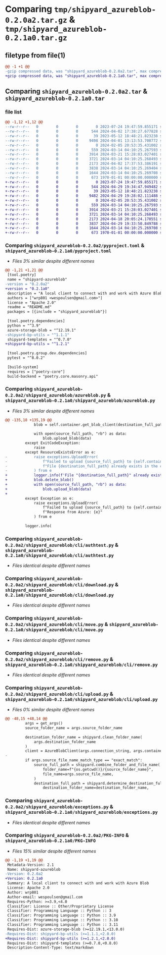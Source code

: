# Comparing `tmp/shipyard_azureblob-0.2.0a2.tar.gz` & `tmp/shipyard_azureblob-0.2.1a0.tar.gz`

## filetype from file(1)

```diff
@@ -1 +1 @@
-gzip compressed data, was "shipyard_azureblob-0.2.0a2.tar", max compression
+gzip compressed data, was "shipyard_azureblob-0.2.1a0.tar", max compression
```

## Comparing `shipyard_azureblob-0.2.0a2.tar` & `shipyard_azureblob-0.2.1a0.tar`

### file list

```diff
@@ -1,12 +1,12 @@
--rw-r--r--   0        0        0        0 2023-07-24 19:47:59.855171 shipyard_azureblob-0.2.0a2/README.md
--rw-r--r--   0        0        0      544 2024-04-02 17:38:27.677828 shipyard_azureblob-0.2.0a2/pyproject.toml
--rw-r--r--   0        0        0       39 2023-05-12 18:48:21.823238 shipyard_azureblob-0.2.0a2/shipyard_azureblob/__init__.py
--rw-r--r--   0        0        0     9498 2024-04-01 13:13:53.708772 shipyard_azureblob-0.2.0a2/shipyard_azureblob/azureblob.py
--rw-r--r--   0        0        0        0 2024-02-05 20:53:35.431002 shipyard_azureblob-0.2.0a2/shipyard_azureblob/cli/__init__.py
--rw-r--r--   0        0        0      559 2024-03-14 04:10:25.267593 shipyard_azureblob-0.2.0a2/shipyard_azureblob/cli/authtest.py
--rw-r--r--   0        0        0     3914 2024-03-21 15:28:03.027401 shipyard_azureblob-0.2.0a2/shipyard_azureblob/cli/download.py
--rw-r--r--   0        0        0     3721 2024-03-14 04:10:25.268493 shipyard_azureblob-0.2.0a2/shipyard_azureblob/cli/move.py
--rw-r--r--   0        0        0     2173 2024-04-02 17:37:53.386191 shipyard_azureblob-0.2.0a2/shipyard_azureblob/cli/remove.py
--rw-r--r--   0        0        0     3838 2024-03-14 04:10:25.269404 shipyard_azureblob-0.2.0a2/shipyard_azureblob/cli/upload.py
--rw-r--r--   0        0        0     1644 2024-03-14 04:10:25.269708 shipyard_azureblob-0.2.0a2/shipyard_azureblob/exceptions.py
--rw-r--r--   0        0        0      673 1970-01-01 00:00:00.000000 shipyard_azureblob-0.2.0a2/PKG-INFO
+-rw-r--r--   0        0        0        0 2023-07-24 19:47:59.855171 shipyard_azureblob-0.2.1a0/README.md
+-rw-r--r--   0        0        0      544 2024-04-29 19:34:47.949482 shipyard_azureblob-0.2.1a0/pyproject.toml
+-rw-r--r--   0        0        0       39 2023-05-12 18:48:21.823238 shipyard_azureblob-0.2.1a0/shipyard_azureblob/__init__.py
+-rw-r--r--   0        0        0     9482 2024-04-29 19:28:02.111488 shipyard_azureblob-0.2.1a0/shipyard_azureblob/azureblob.py
+-rw-r--r--   0        0        0        0 2024-02-05 20:53:35.431002 shipyard_azureblob-0.2.1a0/shipyard_azureblob/cli/__init__.py
+-rw-r--r--   0        0        0      559 2024-03-14 04:10:25.267593 shipyard_azureblob-0.2.1a0/shipyard_azureblob/cli/authtest.py
+-rw-r--r--   0        0        0     3914 2024-03-21 15:28:03.027401 shipyard_azureblob-0.2.1a0/shipyard_azureblob/cli/download.py
+-rw-r--r--   0        0        0     3721 2024-03-14 04:10:25.268493 shipyard_azureblob-0.2.1a0/shipyard_azureblob/cli/move.py
+-rw-r--r--   0        0        0     2173 2024-04-18 20:05:24.170551 shipyard_azureblob-0.2.1a0/shipyard_azureblob/cli/remove.py
+-rw-r--r--   0        0        0     3837 2024-04-29 19:33:50.849788 shipyard_azureblob-0.2.1a0/shipyard_azureblob/cli/upload.py
+-rw-r--r--   0        0        0     1644 2024-03-14 04:10:25.269708 shipyard_azureblob-0.2.1a0/shipyard_azureblob/exceptions.py
+-rw-r--r--   0        0        0      673 1970-01-01 00:00:00.000000 shipyard_azureblob-0.2.1a0/PKG-INFO
```

### Comparing `shipyard_azureblob-0.2.0a2/pyproject.toml` & `shipyard_azureblob-0.2.1a0/pyproject.toml`

 * *Files 3% similar despite different names*

```diff
@@ -1,21 +1,21 @@
 [tool.poetry]
 name = "shipyard-azureblob"
-version = "0.2.0a2"
+version = "0.2.1a0"
 description = "A local client to connect with and work with Azure Blob"
 authors = ["wrp801 <wespoulsen@gmail.com>"]
 license = "Apache 2.0"
 readme = "README.md"
 packages = [{include = "shipyard_azureblob"}]
 
 [tool.poetry.dependencies]
 python = "^3.9"
 azure-storage-blob = "^12.19.1"
-shipyard-bp-utils = "^1.1.1"
 shipyard-templates = "^0.7.0"
+shipyard-bp-utils = "^1.2.1"
 
 [tool.poetry.group.dev.dependencies]
 pytest = "^8.0.2"
 
 [build-system]
 requires = ["poetry-core"]
 build-backend = "poetry.core.masonry.api"
```

### Comparing `shipyard_azureblob-0.2.0a2/shipyard_azureblob/azureblob.py` & `shipyard_azureblob-0.2.1a0/shipyard_azureblob/azureblob.py`

 * *Files 3% similar despite different names*

```diff
@@ -135,18 +135,19 @@
             blob = self.container.get_blob_client(destination_full_path)
 
             with open(source_full_path, "rb") as data:
                 blob.upload_blob(data)
         except ExitCodeException:
             raise
         except ResourceExistsError as e:
-            raise exceptions.UploadError(
-                f"Failed to upload {source_full_path} to {self.container_name}/{destination_full_path}. "
-                f"File {destination_full_path} already exists in the container"
-            ) from e
+            logger.info(f'File "{destination_full_path}" already exists in the container. Overwriting...')
+            blob.delete_blob()
+            with open(source_full_path, "rb") as data:
+                blob.upload_blob(data)
+
         except Exception as e:
             raise exceptions.UploadError(
                 f"Failed to upload {source_full_path} to {self.container_name}/{destination_full_path}. "
                 f"Response from Azure: {e}"
             ) from e
 
         logger.info(
```

### Comparing `shipyard_azureblob-0.2.0a2/shipyard_azureblob/cli/authtest.py` & `shipyard_azureblob-0.2.1a0/shipyard_azureblob/cli/authtest.py`

 * *Files identical despite different names*

### Comparing `shipyard_azureblob-0.2.0a2/shipyard_azureblob/cli/download.py` & `shipyard_azureblob-0.2.1a0/shipyard_azureblob/cli/download.py`

 * *Files identical despite different names*

### Comparing `shipyard_azureblob-0.2.0a2/shipyard_azureblob/cli/move.py` & `shipyard_azureblob-0.2.1a0/shipyard_azureblob/cli/move.py`

 * *Files identical despite different names*

### Comparing `shipyard_azureblob-0.2.0a2/shipyard_azureblob/cli/remove.py` & `shipyard_azureblob-0.2.1a0/shipyard_azureblob/cli/remove.py`

 * *Files identical despite different names*

### Comparing `shipyard_azureblob-0.2.0a2/shipyard_azureblob/cli/upload.py` & `shipyard_azureblob-0.2.1a0/shipyard_azureblob/cli/upload.py`

 * *Files 0% similar despite different names*

```diff
@@ -48,15 +48,14 @@
         args = get_args()
         source_folder_name = args.source_folder_name
 
         destination_folder_name = shipyard.clean_folder_name(
             args.destination_folder_name
         )
         client = AzureBlobClient(args.connection_string, args.container_name)
-
         if args.source_file_name_match_type == "exact_match":
             source_full_path = shipyard.combine_folder_and_file_name(
                 folder_name=f"{os.getcwd()}/{source_folder_name}",
                 file_name=args.source_file_name,
             )
             destination_full_path = shipyard.determine_destination_full_path(
                 destination_folder_name=destination_folder_name,
```

### Comparing `shipyard_azureblob-0.2.0a2/shipyard_azureblob/exceptions.py` & `shipyard_azureblob-0.2.1a0/shipyard_azureblob/exceptions.py`

 * *Files identical despite different names*

### Comparing `shipyard_azureblob-0.2.0a2/PKG-INFO` & `shipyard_azureblob-0.2.1a0/PKG-INFO`

 * *Files 15% similar despite different names*

```diff
@@ -1,19 +1,19 @@
 Metadata-Version: 2.1
 Name: shipyard-azureblob
-Version: 0.2.0a2
+Version: 0.2.1a0
 Summary: A local client to connect with and work with Azure Blob
 License: Apache 2.0
 Author: wrp801
 Author-email: wespoulsen@gmail.com
 Requires-Python: >=3.9,<4.0
 Classifier: License :: Other/Proprietary License
 Classifier: Programming Language :: Python :: 3
 Classifier: Programming Language :: Python :: 3.9
 Classifier: Programming Language :: Python :: 3.10
 Classifier: Programming Language :: Python :: 3.11
 Requires-Dist: azure-storage-blob (>=12.19.1,<13.0.0)
-Requires-Dist: shipyard-bp-utils (>=1.1.1,<2.0.0)
+Requires-Dist: shipyard-bp-utils (>=1.2.1,<2.0.0)
 Requires-Dist: shipyard-templates (>=0.7.0,<0.8.0)
 Description-Content-Type: text/markdown
```

